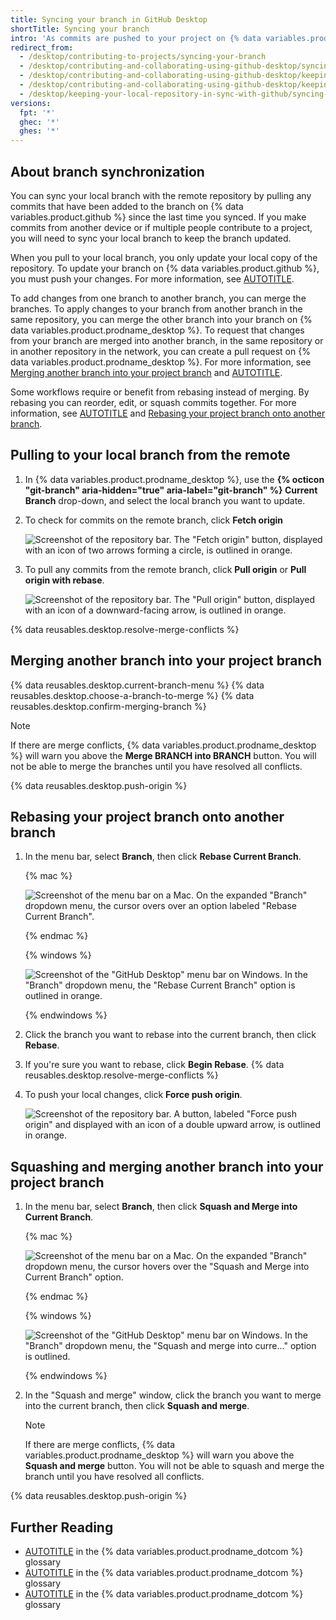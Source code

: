 ```yaml
---
title: Syncing your branch in GitHub Desktop
shortTitle: Syncing your branch
intro: 'As commits are pushed to your project on {% data variables.product.prodname_dotcom %}, you can keep your local copy of the project in sync by pulling from the remote repository.'
redirect_from:
  - /desktop/contributing-to-projects/syncing-your-branch
  - /desktop/contributing-and-collaborating-using-github-desktop/syncing-your-branch
  - /desktop/contributing-and-collaborating-using-github-desktop/keeping-your-local-repository-in-sync-with-github/syncing-your-branch
  - /desktop/contributing-and-collaborating-using-github-desktop/keeping-your-local-repository-in-sync-with-github/syncing-your-branch-in-github-desktop
  - /desktop/keeping-your-local-repository-in-sync-with-github/syncing-your-branch
versions:
  fpt: '*'
  ghec: '*'
  ghes: '*'
---
```

## About branch synchronization

You can sync your local branch with the remote repository by pulling any commits that have been added to the branch on {% data variables.product.github %} since the last time you synced. If you make commits from another device or if multiple people contribute to a project, you will need to sync your local branch to keep the branch updated.

When you pull to your local branch, you only update your local copy of the repository. To update your branch on {% data variables.product.github %}, you must push your changes. For more information, see [AUTOTITLE](/desktop/making-changes-in-a-branch/pushing-changes-to-github-from-github-desktop).

To add changes from one branch to another branch, you can merge the branches. To apply changes to your branch from another branch in the same repository, you can merge the other branch into your branch on {% data variables.product.prodname_desktop %}. To request that changes from your branch are merged into another branch, in the same repository or in another repository in the network, you can create a pull request on {% data variables.product.prodname_desktop %}. For more information, see [Merging another branch into your project branch](#merging-another-branch-into-your-project-branch) and [AUTOTITLE](/pull-requests/collaborating-with-pull-requests/proposing-changes-to-your-work-with-pull-requests/about-pull-requests).

Some workflows require or benefit from rebasing instead of merging. By rebasing you can reorder, edit, or squash commits together. For more information, see [AUTOTITLE](/get-started/using-git/about-git-rebase) and [Rebasing your project branch onto another branch](#rebasing-your-project-branch-onto-another-branch).

## Pulling to your local branch from the remote

1. In {% data variables.product.prodname_desktop %}, use the **{% octicon "git-branch" aria-hidden="true" aria-label="git-branch" %} Current Branch** drop-down, and select the local branch you want to update.
1. To check for commits on the remote branch, click **Fetch origin**

   ![Screenshot of the repository bar. The "Fetch origin" button, displayed with an icon of two arrows forming a circle, is outlined in orange.](/assets/images/help/desktop/fetch-button.png)

1. To pull any commits from the remote branch, click **Pull origin** or **Pull origin with rebase**.

   ![Screenshot of the repository bar. The "Pull origin" button, displayed with an icon of a downward-facing arrow, is outlined in orange.](/assets/images/help/desktop/pull-button.png)

{% data reusables.desktop.resolve-merge-conflicts %}

## Merging another branch into your project branch

{% data reusables.desktop.current-branch-menu %}
{% data reusables.desktop.choose-a-branch-to-merge %}
{% data reusables.desktop.confirm-merging-branch %}

   > [!NOTE]
   > If there are merge conflicts, {% data variables.product.prodname_desktop %} will warn you above the **Merge BRANCH into BRANCH** button. You will not be able to merge the branches until you have resolved all conflicts.

{% data reusables.desktop.push-origin %}

## Rebasing your project branch onto another branch

1. In the menu bar, select **Branch**, then click **Rebase Current Branch**.

   {% mac %}

   ![Screenshot of the menu bar on a Mac. On the expanded "Branch" dropdown menu, the cursor overs over an option labeled "Rebase Current Branch".](/assets/images/help/desktop/mac-rebase-current-branch.png)

   {% endmac %}

   {% windows %}

   ![Screenshot of the "GitHub Desktop" menu bar on Windows. In the "Branch" dropdown menu, the "Rebase Current Branch" option is outlined in orange.](/assets/images/help/desktop/windows-rebase-current-branch.png)

   {% endwindows %}

1. Click the branch you want to rebase into the current branch, then click **Rebase**.
1. If you're sure you want to rebase, click **Begin Rebase**.
{% data reusables.desktop.resolve-merge-conflicts %}
1. To push your local changes, click **Force push origin**.

   ![Screenshot of the repository bar. A button, labeled "Force push origin" and displayed with an icon of a double upward arrow, is outlined in orange.](/assets/images/help/desktop/force-push-origin.png)

## Squashing and merging another branch into your project branch

1. In the menu bar, select **Branch**, then click **Squash and Merge into Current Branch**.

   {% mac %}

   ![Screenshot of the menu bar on a Mac. On the expanded "Branch" dropdown menu, the cursor hovers over the "Squash and Merge into Current Branch" option.](/assets/images/help/desktop/squash-and-merge-menu.png)

   {% endmac %}

   {% windows %}

   ![Screenshot of the "GitHub Desktop" menu bar on Windows. In the "Branch" dropdown menu, the "Squash and merge into curre..." option is outlined.](/assets/images/help/desktop/windows-squash-and-merge-menu.png)

   {% endwindows %}

1. In the "Squash and merge" window, click the branch you want to merge into the current branch, then click **Squash and merge**.

   > [!NOTE]
   > If there are merge conflicts, {% data variables.product.prodname_desktop %} will warn you above the **Squash and merge** button. You will not be able to squash and merge the branch until you have resolved all conflicts.

{% data reusables.desktop.push-origin %}

## Further Reading

* [AUTOTITLE](/get-started/learning-about-github/github-glossary#pull) in the {% data variables.product.prodname_dotcom %} glossary
* [AUTOTITLE](/get-started/learning-about-github/github-glossary#merge) in the {% data variables.product.prodname_dotcom %} glossary
* [AUTOTITLE](/get-started/learning-about-github/github-glossary#rebase) in the {% data variables.product.prodname_dotcom %} glossary
